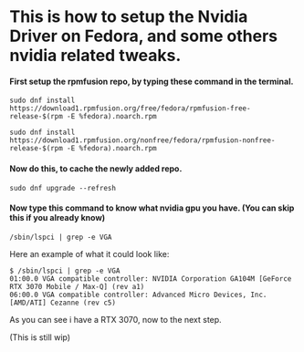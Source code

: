 # This is how to setup the Nvidia Driver on Fedora, and some others nvidia related tweaks.

#### First setup the rpmfusion repo, by typing these command in the terminal.
```
sudo dnf install https://download1.rpmfusion.org/free/fedora/rpmfusion-free-release-$(rpm -E %fedora).noarch.rpm

sudo dnf install https://download1.rpmfusion.org/nonfree/fedora/rpmfusion-nonfree-release-$(rpm -E %fedora).noarch.rpm
```

#### Now do this, to cache the newly added repo.
```
sudo dnf upgrade --refresh
```

#### Now type this command to know what nvidia gpu you have. (You can skip this if you already know)
```
/sbin/lspci | grep -e VGA
```
Here an example of what it could look like:
``` 
$ /sbin/lspci | grep -e VGA
01:00.0 VGA compatible controller: NVIDIA Corporation GA104M [GeForce RTX 3070 Mobile / Max-Q] (rev a1)
06:00.0 VGA compatible controller: Advanced Micro Devices, Inc. [AMD/ATI] Cezanne (rev c5)
```
As you can see i have a RTX 3070, now to the next step.

(This is still wip)
